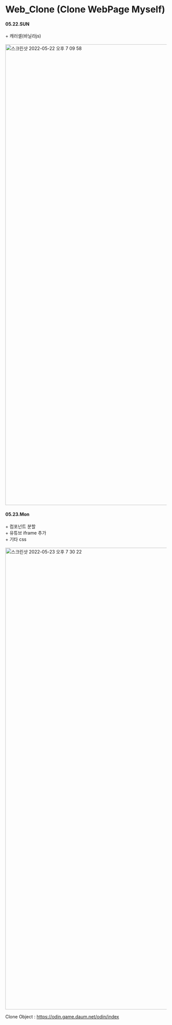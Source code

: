 # Web_Clone (Clone WebPage Myself)
<h4>05.22.SUN</h4>
<div>+ 캐러셀(바닐라js)</div>
</br>
<img width="1437" alt="스크린샷 2022-05-22 오후 7 09 58" src="https://user-images.githubusercontent.com/101846817/169690471-76d0eb67-8c0d-40a6-ba6f-ed552508a7cf.png">
  
<h4>05.23.Mon</h4>
<div>+ 컴포넌트 분할</div>
<div>+ 유튜브 iframe 추가</div>
<div>+ 기타 css</div>
</br>
<img width="1440" alt="스크린샷 2022-05-23 오후 7 30 22" src="https://user-images.githubusercontent.com/101846817/169800503-0ef5ba94-5af8-4bd2-926b-fd3271f750bc.png">


Clone Object : https://odin.game.daum.net/odin/index
